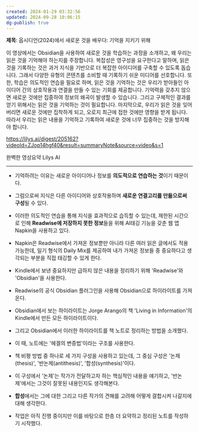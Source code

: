 ```yaml
---
created: 2024-01-29 03:32:56
updated: 2024-09-28 10:06:15
dg-publish: true
---
```


**제목**: 옵시디언(2024)에서 새로운 것을 배우다: 기억을 지키기 위해

이 영상에서는 Obsidian을 사용하여 새로운 것을 학습하는 과정을 소개하고, 왜 우리는 읽은 것을 기억해야 하는지를 주장합니다. 복잡성은 영구성을 요구한다고 말하며, 읽은 것을 기록하는 것은 과거 지식을 기반으로 더 복잡한 아이디어를 구축할 수 있도록 돕습니다. 그래서 다양한 유형의 콘텐츠를 소비할 때 기록하기 쉬운 미디어를 선호합니다. 또한, 학습은 의도적인 연습을 필요로 하며, 읽은 것을 기억하는 것은 우리가 받아들인 아이디어 간의 상호작용과 연결을 만들 수 있는 기회를 제공합니다. 기억력을 갖추지 않으면 새로운 것에만 집중하여 정보의 왜곡이 발생할 수 있습니다. 그리고 구체적인 결과를 얻기 위해서는 읽은 것을 기억하는 것이 필요합니다. 마지막으로, 우리가 읽은 것을 잊어버리면 새로운 것에만 집착하게 되고, 오로지 최근에 접한 것에만 영향을 받게 됩니다. 따라서 우리는 읽은 내용을 기억하고 기록하여 새로운 것에 너무 집중하는 것을 방지해야 합니다.

https://lilys.ai/digest/205162?videoId=ZJop14hgf40&result=summaryNote&source=video&s=1

완벽한 영상요약 Lilys AI


---

- 기억하려는 이유는 새로운 아이디어나 정보를 **의도적으로 연습하는 것**이기 때문이다.
- 그럼으로써 지식은 다른 아이디어와 상호작용하며 **새로운 연결고리를 만듦으로써 구성**될 수 있다.
- 이러한 의도적인 연습을 통해 지식을 효과적으로 습득할 수 있는데, 제한된 시간으로 인해 **Readwise에 저장하지 못한 정보**들을 위해 AI태깅 기능을 갖춘 웹 앱 Napkin을 사용하고 있다.
- Napkin은 Readwise에서 가져온 정보뿐만 아니라 다른 여러 읽은 글에서도 적용 가능한데, 일기 형식의 Daily Mix를 제공하여 내가 가져온 정보들 중 중요하다고 생각되는 부분을 직접 태깅할 수 있게 한다.

- Kindle에서 보낸 중요하지만 급하지 않은 내용을 정리하기 위해 'Readwise'와 'Obsidian'을 사용한다.
- Readwise의 공식 Obsidian 플러그인을 사용해 Obsidian으로 하이라이트를 가져온다.
- Obsidian에서 보는 하이라이트는 Jorge Arango의 책 'Living in Information'의 Kindle에서 만든 모든 하이라이트이다.
- 그리고 Obsidian에서 이러한 하이라이트를 책 노트로 정리하는 방법을 소개했다.
- 이 때, 노트에는 '헤겔의 변증법'이라는 구조를 사용한다.

- 책 비평 방법 중 하나로 세 가지 구성을 사용하고 있는데, 그 중심 구성은 '논제(thesis)', '반논제(antithesis)', '합성(synthesis)'이다.
- 이 구성에서 '논제'는 작가가 전달하고자 하는 핵심적인 내용을 얘기하고, '반논제'에서는 그것이 잘못된 내용인지도 생각해본다.
- **합성**에서는 그에 대한 그리고 다른 작가의 견해를 고려해 어떻게 결합시켜 나갈지에 대해 생각한다.
- 작업은 아직 진행 중이지만 이를 바탕으로 한층 더 요약하고 정리된 노트를 작성하기 시작했다.